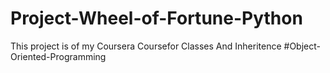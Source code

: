 # Project-Wheel-of-Fortune-Python
This project is of my Coursera Coursefor Classes And Inheritence
#Object-Oriented-Programming
